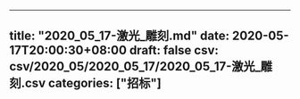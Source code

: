 
---
title: "2020_05_17-激光_雕刻.md"
date: 2020-05-17T20:00:30+08:00
draft: false
csv: csv/2020_05/2020_05_17/2020_05_17-激光_雕刻.csv
categories: ["招标"]
---
